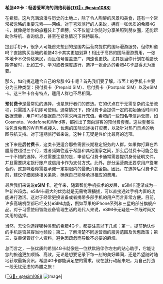 **希腊4G卡：畅游爱琴海的网络利器[[TG💪+ @esim1088](https://t.me/s/esim1088)]**

在希腊，这片充满浪漫与历史的土地上，除了令人陶醉的风景和美食，还有一个常常被忽略的重要元素——网络。对于喜欢旅行的人来说，拥有一张优质的希腊4G卡，就像是给你的旅程装上了翅膀。它不仅能让你随时分享美照到朋友圈，还能帮助你导航、查询信息，甚至在紧急情况下保持联系。

提到手机卡，很多人可能首先想到的是国内运营商提供的国际漫游服务。但你知道吗？直接购买当地的希腊4G卡其实更加划算！相比于高昂的国际漫游费用，一张本地卡不仅价格亲民，而且信号覆盖更广，网速也更快。尤其是当你计划在希腊长期停留时，比如工作、学习或者深度旅行，选择一张合适的希腊4G卡显得尤为重要。

那么，如何挑选适合自己的希腊4G卡呢？首先我们要了解，市面上的手机卡主要分为三种类型：预付费卡（Prepaid SIM）、后付费卡（Postpaid SIM）以及eSIM卡。这三种卡各有特点，适用人群也不尽相同。

**预付费卡**是最常见的选择，也是旅行者们的首选。它的优点在于无需复杂的注册流程，只需插入手机即可使用。通常情况下，预付费卡会提供一定的初始通话时间和数据流量，用户可以根据自己的需求再进行充值。希腊的一些知名电信运营商，如Cosmote、Vodafone和Wind等，都推出了面向游客的预付费套餐。这些套餐往往包含免费的WiFi热点接入、优惠的国际长途拨打资费，以及针对热门景点的地图导航支持。对于短期旅行者来说，这种卡无疑是性价比最高的选项。

接下来是**后付费卡**，这类卡更适合那些需要长期稳定服务的人群。如果你打算在希腊居住超过三个月，或者频繁往返于希腊和其他国家之间，那么后付费卡可能会是一个不错的选择。不过需要注意的是，申请后付费卡通常需要提供身份证明文件，并且需要绑定银行账户或信用卡作为支付方式。此外，部分运营商还要求用户签署合约，这意味着你需要承诺一定期限内的最低消费金额。因此，在选择后付费卡之前，建议仔细阅读相关条款，确保自己能够承担相应的费用。

最后我们来说说**eSIM卡**。近年来，随着智能手机技术的发展，eSIM卡逐渐成为一种新兴趋势。eSIM卡最大的优势就是无需物理插拔，可以直接通过手机内置的功能进行激活。这对于经常更换设备或者携带多部手机的用户而言非常方便。目前，许多高端机型都已经支持eSIM功能，例如苹果的iPhone系列和三星的部分旗舰产品。对于习惯使用智能设备管理生活的现代人来说，eSIM卡无疑是一种既时尚又实用的选择。

当然，无论你选择哪种类型的希腊4G卡，都要注意以下几点：第一，提前确认你的手机是否兼容当地频段；第二，了解清楚不同运营商的服务范围及优惠政策；第三，妥善保管好个人资料，避免因疏忽而导致不必要的麻烦。

总而言之，一张优质的希腊4G卡就像是一位默默陪伴你左右的贴心助手，它能让您的旅途更加顺畅、高效。无论是想要记录下每一刻的美好瞬间，还是希望随时随地获取最新资讯，希腊4G卡都能满足您的需求。现在就行动起来吧，为自己打造一段无忧无虑的希腊之旅！

[[TG💪+ @esim1088](https://t.me/s/esim1088) ![Image](https://i.postimg.cc/4NQfJmqS/Snipaste-2025-05-13-00-14-12.png)]